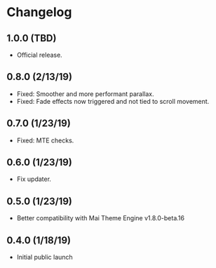 # Changelog

## 1.0.0 (TBD)
* Official release.

## 0.8.0 (2/13/19)
* Fixed: Smoother and more performant parallax.
* Fixed: Fade effects now triggered and not tied to scroll movement.

## 0.7.0 (1/23/19)
* Fixed: MTE checks.

## 0.6.0 (1/23/19)
* Fix updater.

## 0.5.0 (1/23/19)
* Better compatibility with Mai Theme Engine v1.8.0-beta.16

## 0.4.0 (1/18/19)
* Initial public launch

